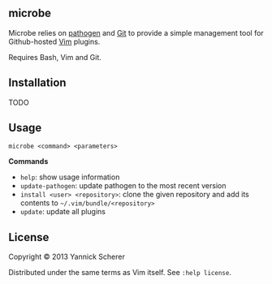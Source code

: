 ## microbe

Microbe relies on [pathogen](https://github.com/tpope/vim-pathogen) and [Git](http://git-scm.com) to 
provide a simple management tool for Github-hosted [Vim](http://www.vim.org) plugins.

Requires Bash, Vim and Git.

## Installation

TODO

## Usage

```
microbe <command> <parameters>
```

__Commands__

- `help`: show usage information
- `update-pathogen`: update pathogen to the most recent version
- `install <user> <repository>`: clone the given repository and add its contents to `~/.vim/bundle/<repository>`
- `update`: update all plugins

## License

Copyright &copy; 2013 Yannick Scherer

Distributed under the same terms as Vim itself. See `:help license`.
